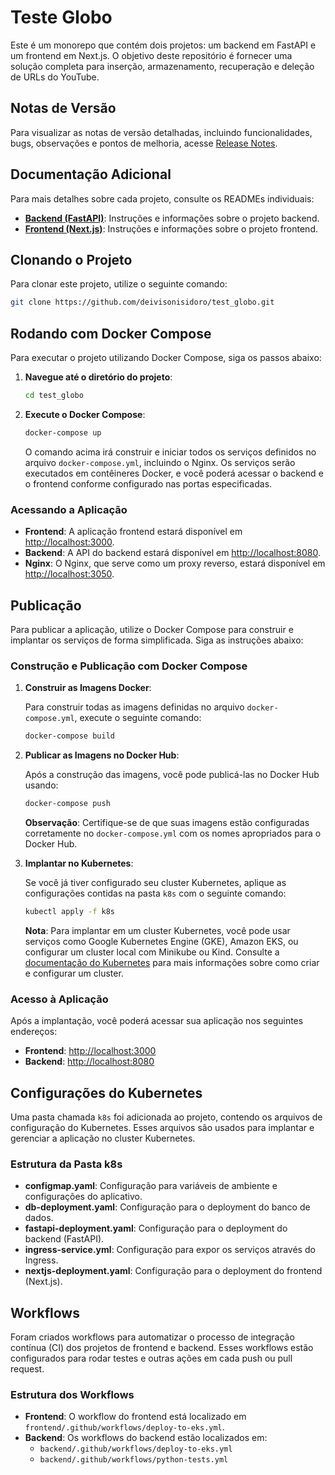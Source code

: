 # Teste Globo

Este é um monorepo que contém dois projetos: um backend em FastAPI e um frontend em Next.js. O objetivo deste repositório é fornecer uma solução completa para inserção, armazenamento, recuperação e deleção de URLs do YouTube.

## Notas de Versão

Para visualizar as notas de versão detalhadas, incluindo funcionalidades, bugs, observações e pontos de melhoria, acesse [Release Notes](release_notes.md).

## Documentação Adicional

Para mais detalhes sobre cada projeto, consulte os READMEs individuais:

- **[Backend (FastAPI)](backend/README.md)**: Instruções e informações sobre o projeto backend.
- **[Frontend (Next.js)](frontend/README.md)**: Instruções e informações sobre o projeto frontend.

## Clonando o Projeto

Para clonar este projeto, utilize o seguinte comando:

```bash
git clone https://github.com/deivisonisidoro/test_globo.git
```

## Rodando com Docker Compose

Para executar o projeto utilizando Docker Compose, siga os passos abaixo:

1. **Navegue até o diretório do projeto**:

   ```bash
   cd test_globo
   ```

2. **Execute o Docker Compose**:

   ```bash
   docker-compose up
   ```

   O comando acima irá construir e iniciar todos os serviços definidos no arquivo `docker-compose.yml`, incluindo o Nginx. Os serviços serão executados em contêineres Docker, e você poderá acessar o backend e o frontend conforme configurado nas portas especificadas.

### Acessando a Aplicação

- **Frontend**: A aplicação frontend estará disponível em [http://localhost:3000](http://localhost:3000).
- **Backend**: A API do backend estará disponível em [http://localhost:8080](http://localhost:8080).
- **Nginx**: O Nginx, que serve como um proxy reverso, estará disponível em [http://localhost:3050](http://localhost:3050).

## Publicação

Para publicar a aplicação, utilize o Docker Compose para construir e implantar os serviços de forma simplificada. Siga as instruções abaixo:

### Construção e Publicação com Docker Compose

1. **Construir as Imagens Docker**:

   Para construir todas as imagens definidas no arquivo `docker-compose.yml`, execute o seguinte comando:

   ```bash
   docker-compose build
   ```

2. **Publicar as Imagens no Docker Hub**:

   Após a construção das imagens, você pode publicá-las no Docker Hub usando:

   ```bash
   docker-compose push
   ```

   **Observação**: Certifique-se de que suas imagens estão configuradas corretamente no `docker-compose.yml` com os nomes apropriados para o Docker Hub.

3. **Implantar no Kubernetes**:

   Se você já tiver configurado seu cluster Kubernetes, aplique as configurações contidas na pasta `k8s` com o seguinte comando:

   ```bash
   kubectl apply -f k8s
   ```

   **Nota**: Para implantar em um cluster Kubernetes, você pode usar serviços como Google Kubernetes Engine (GKE), Amazon EKS, ou configurar um cluster local com Minikube ou Kind. Consulte a [documentação do Kubernetes](https://kubernetes.io/docs/setup/) para mais informações sobre como criar e configurar um cluster.

### Acesso à Aplicação

Após a implantação, você poderá acessar sua aplicação nos seguintes endereços:

- **Frontend**: [http://localhost:3000](http://localhost:3000)
- **Backend**: [http://localhost:8080](http://localhost:8080)

## Configurações do Kubernetes

Uma pasta chamada `k8s` foi adicionada ao projeto, contendo os arquivos de configuração do Kubernetes. Esses arquivos são usados para implantar e gerenciar a aplicação no cluster Kubernetes.

### Estrutura da Pasta k8s

- **configmap.yaml**: Configuração para variáveis de ambiente e configurações do aplicativo.
- **db-deployment.yaml**: Configuração para o deployment do banco de dados.
- **fastapi-deployment.yaml**: Configuração para o deployment do backend (FastAPI).
- **ingress-service.yml**: Configuração para expor os serviços através do Ingress.
- **nextjs-deployment.yaml**: Configuração para o deployment do frontend (Next.js).

## Workflows

Foram criados workflows para automatizar o processo de integração contínua (CI) dos projetos de frontend e backend. Esses workflows estão configurados para rodar testes e outras ações em cada push ou pull request.

### Estrutura dos Workflows

- **Frontend**: O workflow do frontend está localizado em `frontend/.github/workflows/deploy-to-eks.yml`.
- **Backend**: Os workflows do backend estão localizados em:
  - `backend/.github/workflows/deploy-to-eks.yml`
  - `backend/.github/workflows/python-tests.yml`